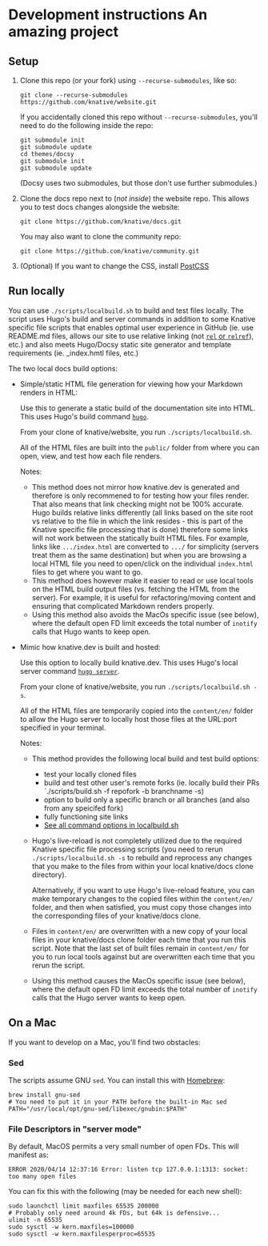 # Development instructions An amazing project

## Setup

1. Clone this repo (or your fork) using `--recurse-submodules`, like so:

   ```shell
   git clone --recurse-submodules https://github.com/knative/website.git
   ```

   If you accidentally cloned this repo without `--recurse-submodules`, you'll
   need to do the following inside the repo:

   ```shell
   git submodule init
   git submodule update
   cd themes/docsy
   git submodule init
   git submodule update
   ```

   (Docsy uses two submodules, but those don't use further submodules.)

1. Clone the docs repo next to (_not inside_) the website repo. This allows you
   to test docs changes alongside the website:

   ```shell
   git clone https://github.com/knative/docs.git
   ```

   You may also want to clone the community repo:

   ```shell
   git clone https://github.com/knative/community.git
   ```

1. (Optional) If you want to change the CSS, install
   [PostCSS](https://www.docsy.dev/docs/getting-started/#install-postcss)

## Run locally

You can use `./scripts/localbuild.sh` to build and test files locally. 
The script uses Hugo's build and server commands in addition to some Knative
specific file scripts that enables optimal user experience in GitHub
(ie. use README.md files, allows our site to use relative linking 
(not 
[`rel` or `relref`](https://gohugo.io/content-management/cross-references/#use-ref-and-relref)), 
etc.) and also meets Hugo/Docsy static site generator
and template requirements (ie. _index.hmtl files, etc.)

The two local docs build options:

- Simple/static HTML file generation for viewing how your Markdown renders in HTML:

  Use this to generate a static build of the documentation site into HTML. This
  uses Hugo's build command [`hugo`](https://gohugo.io/commands/hugo/). 
  
  From your clone of knative/website, you run `./scripts/localbuild.sh`. 
  
  All of the HTML files are built into the `public/` folder from where you can open,
  view, and test how each file renders. 
  
  Notes: 
  
  - This method does not mirror how knative.dev is generated and therefore is
    only recommened to for testing how your files render. That also means that link
    checking might not be 100% accurate. Hugo builds relative links differently 
    (all links based on the site root vs relative to the file in which the link
    resides - this is part of the Knative specific file processing that is done)
    therefore some links will not work between the statically built HTML files. 
    For example, links like `.../index.html` are converted to `.../` for simplicity
    (servers treat them as the same destination) but when you are browsing a local HTML
    file you need to open/click on the individual `index.html` files to get where you want
    to go.
  - This method does however make it easier to read or use local tools on the HTML build
    output files (vs. fetching the HTML from the server). For example, it is useful for
    refactoring/moving content and ensuring that complicated Markdown renders properly.
  - Using this method also avoids the MacOs specific issue (see below), where the default 
    open FD limit exceeds the total number of `inotify` calls that Hugo wants to keep open.

- Mimic how knative.dev is built and hosted:

  Use this option to locally build knative.dev. This uses Hugo's local server
  command [`hugo server`](https://gohugo.io/commands/hugo_server/). 
  
  From your clone of knative/website, you run `./scripts/localbuild.sh -s`. 
  
  All of the HTML files are temporarily copied into the `content/en/` folder to allow
  the Hugo server to locally host those files at the URL:port specified in your terminal.  
  
  Notes:
  
  - This method provides the following local build and test build options:
    - test your locally cloned files
    - build and test other user's remote forks (ie. locally build their PRs `./scripts/build.sh -f repofork -b branchname -s)
    - option to build only a specific branch or all branches (and also from any speicifed fork)
    - fully functioning site links
    - [See all command options in localbuild.sh](https://github.com/knative/website/blob/master/scripts/localbuild.sh)
  - Hugo's live-reload is not completely utilized due to the required Knative specific file processing
    scripts (you need to rerun `./scripts/localbuild.sh -s` to rebuild and reprocess any changes that you 
    make to the files from within your local knative/docs clone directory). 
    
    Alternatively, if you want to use Hugo's live-reload feature, you can make temporary
    changes to the copied files within the `content/en/` folder, and then when satisfied, you must
    copy those changes into the corresponding files of your knative/docs clone. 
  - Files in `content/en/` are overwritten with a new copy of your local files in your knative/docs
    clone folder each time that you run this script. Note that the last set of built files remain
    in `content/en/` for you to run local tools against but are overwritten each time that you rerun the script.
  - Using this method causes the MacOs specific issue (see below), where the default 
    open FD limit exceeds the total number of `inotify` calls that the Hugo server wants to keep open.

## On a Mac

If you want to develop on a Mac, you'll find two obstacles:

### Sed

The scripts assume GNU `sed`. You can install this with
[Homebrew](https://brew.sh/):

```shell
brew install gnu-sed
# You need to put it in your PATH before the built-in Mac sed
PATH="/usr/local/opt/gnu-sed/libexec/gnubin:$PATH"
```

### File Descriptors in "server mode"

By default, MacOS permits a very small number of open FDs. This will manifest
as:

```
ERROR 2020/04/14 12:37:16 Error: listen tcp 127.0.0.1:1313: socket: too many open files
```

You can fix this with the following (may be needed for each new shell):

```shell
sudo launchctl limit maxfiles 65535 200000
# Probably only need around 4k FDs, but 64k is defensive...
ulimit -n 65535
sudo sysctl -w kern.maxfiles=100000
sudo sysctl -w kern.maxfilesperproc=65535
```
